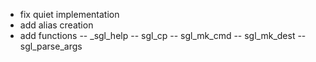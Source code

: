 
- fix quiet implementation
- add alias creation
- add functions
  -- _sgl_help
  -- sgl_cp
  -- sgl_mk_cmd
  -- sgl_mk_dest
  -- sgl_parse_args
